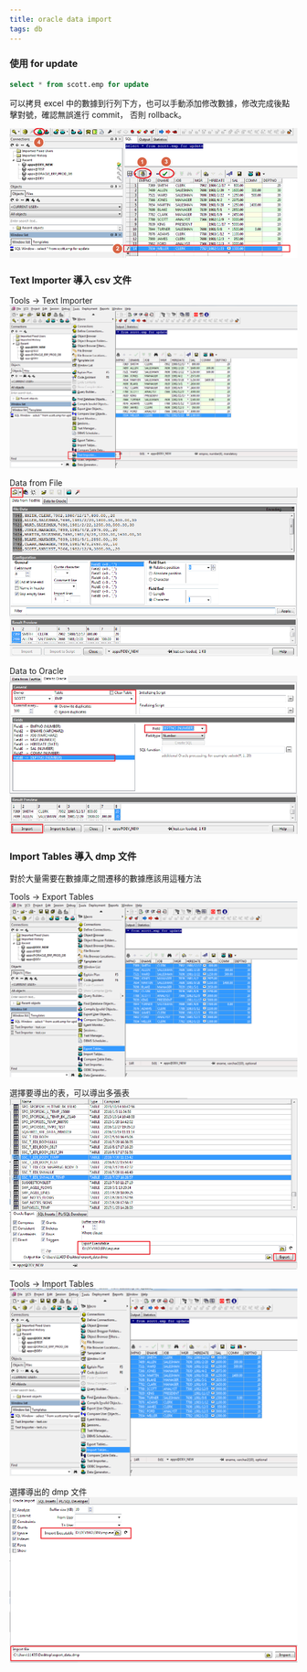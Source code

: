 ```yaml
---
title: oracle data import
tags: db
---
```


### 使用 for update

```sql
select * from scott.emp for update
```

可以拷貝 excel 中的數據到行列下方，也可以手動添加修改數據，修改完成後點擊對號，確認無誤進行 commit， 否則 rollback。

![](oracle-data-import/01.png)

### Text Importer 導入 csv 文件

Tools -> Text Importer
![](oracle-data-import/02.png)

Data from File
![](oracle-data-import/03.png)

Data to Oracle
![](oracle-data-import/04.png)

### Import Tables 導入 dmp 文件

對於大量需要在數據庫之間遷移的數據應該用這種方法

Tools -> Export Tables
![](oracle-data-import/05.png)

選擇要導出的表，可以導出多張表
![](oracle-data-import/06.png)

Tools -> Import Tables
![](oracle-data-import/07.png)

選擇導出的 dmp 文件
![](oracle-data-import/08.png)
